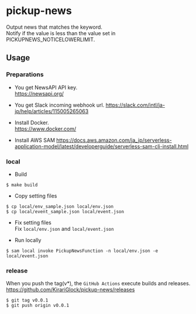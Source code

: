 # pickup-news
Output news that matches the keyword.  
Notify if the value is less than the value set in PICKUPNEWS_NOTICELOWERLIMIT.

## Usage
### Preparations
- You get NewsAPI API key.  
https://newsapi.org/

- You get Slack incoming webhook url.
https://slack.com/intl/ja-jp/help/articles/115005265063

- Install Docker.  
https://www.docker.com/

- Install AWS SAM
https://docs.aws.amazon.com/ja_jp/serverless-application-model/latest/developerguide/serverless-sam-cli-install.html

### local
- Build
```
$ make build
```

- Copy setting files
```
$ cp local/env_sample.json local/env.json
$ cp local/event_sample.json local/event.json
```

- Fix setting files  
Fix `local/env.json` and `local/event.json`

- Run locally
```
$ sam local invoke PickupNewsFunction -n local/env.json -e local/event.json
```

### release
When you push the tag(v*), the `GitHub Actions` execute builds and releases.  
https://github.com/KirariGlock/pickup-news/releases  

```
$ git tag v0.0.1
$ git push origin v0.0.1
```
